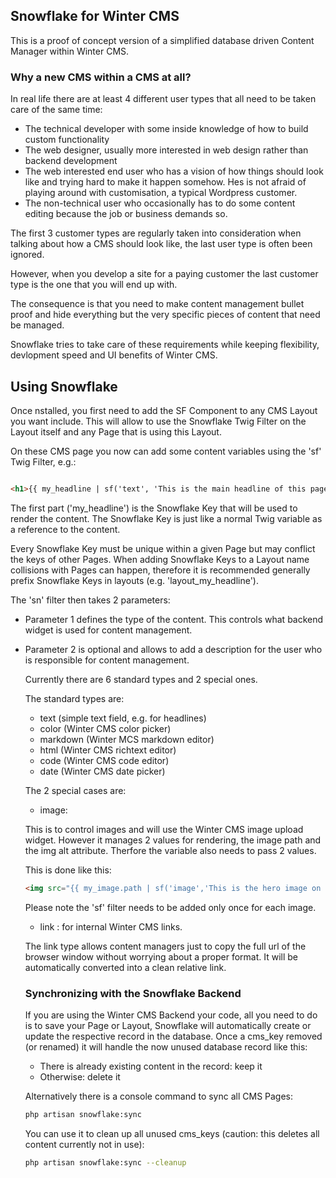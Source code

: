 ## Snowflake for Winter CMS

This is a proof of concept version of a simplified database driven Content Manager within Winter CMS.

### Why a new CMS within a CMS at all?

In real life there are at least 4 different user types that all need to be taken care of the same time:

- The technical developer with some inside knowledge of how to build custom functionality
- The web designer, usually more interested in web design rather than backend development
- The web interested end user who has a vision of how things should look like and trying hard to make it happen somehow. Hes is not afraid of playing around with customisation, a typical Wordpress customer.
- The non-technical user who occasionally has to do some content editing because the job or business demands so.

The first 3 customer types are regularly taken into consideration when talking about how a CMS should look like, the last user type is often been ignored.

However, when you develop a site for a paying customer the last customer type is the one that you will end up with.

The consequence is that you need to make content management bullet proof and hide everything but the very specific pieces of content that need be managed.

Snowflake tries to take care of these requirements while keeping flexibility, devlopment speed and UI benefits of Winter CMS.

## Using Snowflake

Once nstalled, you first need to add the SF Component to any CMS Layout you want include. This will allow to use the Snowflake Twig Filter on the Layout itself and any Page that is using this Layout.

On these CMS page you now can add some content variables using the 'sf' Twig Filter, e.g.:

```html

<h1>{{ my_headline | sf('text', 'This is the main headline of this page.') }}</h1>
```
The first part ('my_headline') is the Snowflake Key that will be used to render the content. The Snowflake Key is just like a normal Twig variable as a reference to the content.

Every Snowflake Key must be unique within a given Page but may conflict the keys of other Pages.
When adding Snowflake Keys to a Layout name collisions with Pages can happen, therefore it is recommended generally prefix Snowflake Keys in layouts (e.g. 'layout_my_headline').


The 'sn' filter then takes 2 parameters:

- Parameter 1 defines the type of the content. This controls what backend widget is used for content management.
- Parameter 2 is optional and allows to add a description for the user who is responsible for content management.

    Currently there are 6 standard types and 2 special ones.

    The standard types are:

    - text (simple text field, e.g. for headlines)
    - color (Winter CMS color picker)
    - markdown (Winter MCS markdown editor)
    - html (Winter CMS richtext editor)
    - code (Winter CMS code editor)
    - date (Winter CMS date picker)

    The 2 special cases are:

    - image:

    This is to control images and will use the Winter CMS image upload widget.
    However it manages 2 values for rendering, the image path and the img alt attribute. Therfore the variable also needs to pass 2 values.

    This is done like this:

    ```html
    <img src="{{ my_image.path | sf('image','This is the hero image on this page')}}" alt='{{ my_image.alt }}'>
    ```
    Please note the 'sf' filter needs to be added only once for each image.

    - link : for internal Winter CMS links.

     The link type allows content managers just to copy the full url of the browser window without worrying about a proper format. It will be automatically converted into a clean relative link.

     ### Synchronizing with the Snowflake Backend

     If you are using the Winter CMS Backend your code, all you need to do is to save your Page or Layout, Snowflake will automatically create or update the respective record in the database.
     Once a cms_key removed (or renamed) it will handle the now unused database record like this:

     - There is already existing content in the record: keep it
     - Otherwise: delete it

     Alternatively there is a console command to sync all CMS Pages:

     ```sh
    php artisan snowflake:sync
    ```
    You can use it to clean up all unused cms_keys (caution: this deletes all content currently not in use):
    ```sh
    php artisan snowflake:sync --cleanup
    ```



